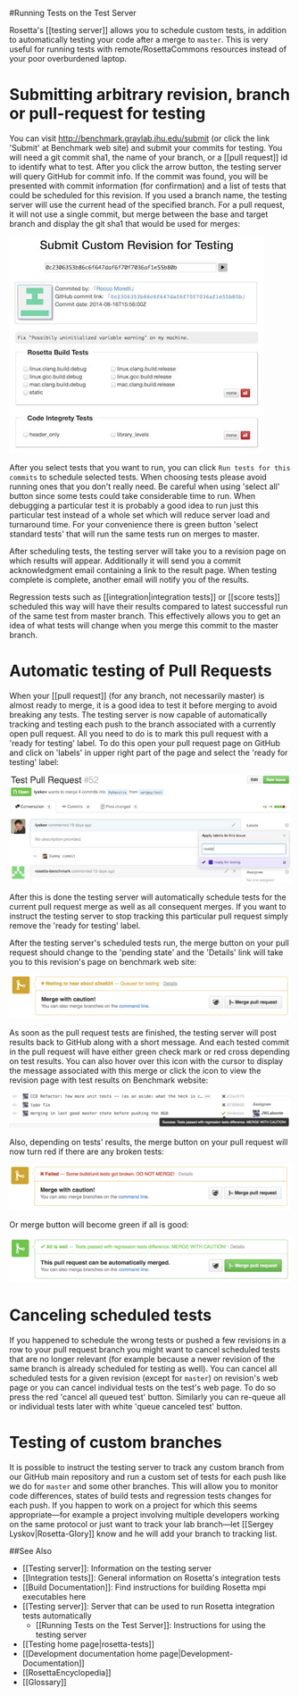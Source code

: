 #Running Tests on the Test Server

Rosetta's [[testing server]] allows you to schedule custom tests, in addition to automatically testing your code after a merge to `master`. 
This is very useful for running tests with remote/RosettaCommons resources instead of your poor overburdened laptop.

Submitting arbitrary revision, branch or pull-request for testing
=================================================================

You can visit http://benchmark.graylab.jhu.edu/submit (or click the link 'Submit' at Benchmark web site) and submit your commits for testing. 
You will need a git commit sha1, the name of your branch, or a [[pull request]] id to identify what to test.
After you click the arrow button, the testing server will query GitHub for commit info.
If the commit was found, you will be presented with commit information (for confirmation) and a list of tests that could be scheduled for this revision. 
If you used a branch name, the testing server will use the current head of the specified branch.
For a pull request, it will not use a single commit, but merge between the base and target branch and display the git sha1 that would be used for merges:

![submitting a SHA1 and testing](images/running_tests_on_server_1.jpg)

After you select tests that you want to run, you can click `Run tests for this commits` to schedule selected tests. 
When choosing tests please avoid running ones that you don't really need. 
Be careful when using 'select all' button since some tests could take considerable time to run. 
When debugging a particular test it is probably a good idea to run just this particular test instead of a whole set which will reduce server load and turnaround time. 
For your convenience there is green button 'select standard tests' that will run the same tests run on merges to master.

After scheduling tests, the testing server will take you to a revision page on which results will appear. 
Additionally it will send you a commit acknowledgment email containing a link to the result page.
When testing complete is complete, another email will notify you of the results. 

Regression tests such as [[integration|integration tests]] or [[score tests]] scheduled this way will have their results compared to latest successful run of the same test from master branch. 
This effectively allows you to get an idea of what tests will change when you merge this commit to the master branch.

Automatic testing of Pull Requests 
==================================
When your [[pull request]] (for any branch, not necessarily master) is almost ready to merge, it is a good idea to test it before merging to avoid breaking any tests. 
The testing server is now capable of automatically tracking and testing each push to the branch associated with a currently open pull request. 
All you need to do is to mark this pull request with a 'ready for testing' label. 
To do this open your pull request page on GitHub and click on 'labels' in upper right part of the page and select the 'ready for testing' label:

![ready-for-testing-label](images/running_tests_on_server_2.jpg)

After this is done the testing server will automatically schedule tests for the current pull request merge as well as all consequent merges. 
If you want to instruct the testing server to stop tracking this particular pull request simply remove the 'ready for testing' label.

After the testing server's scheduled tests run, the merge button on your pull request should change to the 'pending state' and the 'Details' link will take you to this revision's page on benchmark web site:

![pending-for-testing-label](images/running_tests_on_server_3.png)

As soon as the pull request tests are finished, the testing server will post results back to GitHub along with a short message. 
And each tested commit in the pull request will have either green check mark or red cross depending on test results. 
You can also hover over this icon with the cursor to display the message associated with this merge or click the icon to view the revision page with test results on Benchmark website:

![test-status-via-github](images/running_tests_on_server_4.png)

Also, depending on tests' results, the merge button on your pull request will now turn red if there are any broken tests:

![bad-tests-no-merge](images/running_tests_on_server_5.png)

Or merge button will become green if all is good:

![good-tests-merge](images/running_tests_on_server_6.png)

Canceling scheduled tests
=========================
If you happened to schedule the wrong tests or pushed a few revisions in a row to your pull request branch you might want to cancel scheduled tests that are no longer relevant (for example because a newer revision of the same branch is already scheduled for testing as well). 
You can cancel all scheduled tests for a given revision (except for `master`) on revision's web page or you can cancel individual tests on the test's web page. 
To do so press the red 'cancel all queued test' button. 
Similarly you can re-queue all or individual tests later with white 'queue canceled test' button. 

Testing of custom branches
==========================
It is possible to instruct the testing server to track any custom branch from our GitHub main repository and run a custom set of tests for each push like we do for `master` and some other branches. 
This will allow you to monitor code differences, states of build tests and regression tests changes for each push. 
If you happen to work on a project for which this seems appropriate—for example a project involving multiple developers working on the same protocol or just want to track your lab branch—let [[Sergey Lyskov|Rosetta-Glory]] know and he will add your branch to tracking list.

##See Also

* [[Testing server]]: Information on the testing server
* [[Integration tests]]: General information on Rosetta's integration tests
* [[Build Documentation]]: Find instructions for building Rosetta mpi executables here
* [[Testing server]]: Server that can be used to run Rosetta integration tests automatically
  * [[Running Tests on the Test Server]]: Instructions for using the testing server
* [[Testing home page|rosetta-tests]]
* [[Development documentation home page|Development-Documentation]]
* [[RosettaEncyclopedia]]
* [[Glossary]]